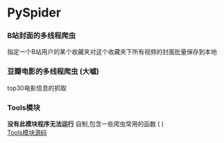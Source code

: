 # PySpider
### B站封面的多线程爬虫
指定一个B站用户的某个收藏夹对这个收藏夹下所有视频的封面批量保存到本地


### 豆瓣电影的多线程爬虫 (大嘘)
top30电影信息的抓取


### Tools模块
**没有此模块程序无法运行**
自制,包含一些爬虫常用的函数 ( ) <br>
[Tools模块源码](https://github.com/ToyosatomiminoMiko/Spider-Tools/blob/main/tools.py)

